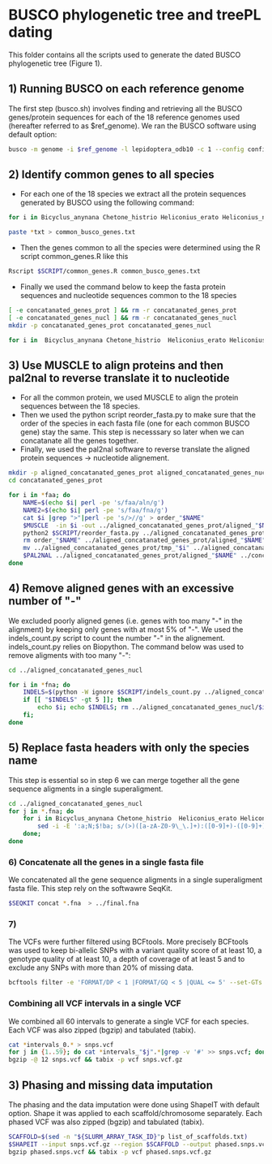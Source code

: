 # BUSCO phylogenetic tree and treePL dating 

This folder contains all the scripts used to generate the dated BUSCO phylogenetic tree (Figure 1).

## 1) Running BUSCO on each reference genome

The first step (busco.sh) involves finding and retrieving all the BUSCO genes/protein sequences for each of the 18 reference genomes used (hereafter referred to as $ref_genome). We ran the BUSCO software using default option:

``` bash
busco -m genome -i $ref_genome -l lepidoptera_odb10 -c 1 --config config.ini
```

## 2) Identify common genes to all species

- For each one of the 18 species we extract all the protein sequences generated by BUSCO using the following command:

``` bash
for i in Bicyclus_anynana Chetone_histrio Heliconius_erato Heliconius_numata Hypothyris_anastasia Mechanitis_mazaeus Melinaea_isocomma Melinaea_menophilus Plutella_xylostella Biston_betularia Danaus_plexippus Heliconius_melpomene Heliconius_pardalinus Ithomia_salapia Mechanitis_messenoides Melinaea_marsaeus Melinaea_mothone Tithorea_tarricina; do cd $i; ls *faa > ../"$i"_busco_gene.txt ; cd .. ; done

paste *txt > common_busco_genes.txt
```

- Then the genes common to all the species were determined using the R script common_genes.R like this

``` bash
Rscript $SCRIPT/common_genes.R common_busco_genes.txt
```

- Finally we used the command below to keep the fasta protein sequences and nucleotide sequences common to the 18 species
``` bash
[ -e concatanated_genes_prot ] && rm -r concatanated_genes_prot
[ -e concatanated_genes_nucl ] && rm -r concatanated_genes_nucl
mkdir -p concatanated_genes_prot concatanated_genes_nucl

for i in  Bicyclus_anynana Chetone_histrio  Heliconius_erato Heliconius_numata Hypothyris_anastasia Mechanitis_mazaeus Melinaea_isocomma Melinaea_menophilus Plutella_xylostella Biston_betularia Danaus_plexippus Heliconius_melpomene Heliconius_pardalinus Ithomia_salapia Mechanitis_messenoides Melinaea_marsaeus Melinaea_mothone Tithorea_tarricina; do cat common_genes.txt|perl -pe 's/\.faa//g'| while read line; do cat $i/$line*faa >> concatanated_genes_prot/$line.faa; cat $i/$line*fna >> concatanated_genes_nucl/$line.fna; done; done
```

## 3) Use MUSCLE to align proteins and then pal2nal to reverse translate it to nucleotide
- For all the common protein, we used MUSCLE to align the protein sequences between the 18 species.
- Then we used the python script reorder_fasta.py to make sure that the order of the species in each fasta file (one for each common BUSCO gene) stay the same. This step is necesssary so later when we can concatanate all the genes together.
- Finally, we used the pal2nal software to reverse translate the aligned protein sequences -> nucleotide alignement.
  
``` bash
mkdir -p aligned_concatanated_genes_prot aligned_concatanated_genes_nucl
cd concatanated_genes_prot

for i in *faa; do 
	NAME=$(echo $i| perl -pe 's/faa/aln/g')
	NAME2=$(echo $i| perl -pe 's/faa/fna/g')
	cat $i |grep ">"|perl -pe 's/>//g' > order_"$NAME"
	$MUSCLE  -in $i -out ../aligned_concatanated_genes_prot/aligned_"$NAME"
	python2 $SCRIPT/reorder_fasta.py ../aligned_concatanated_genes_prot/aligned_"$NAME" order_"$NAME"  > ../aligned_concatanated_genes_prot/tmp_"$i"
	rm order_"$NAME" ../aligned_concatanated_genes_prot/aligned_"$NAME"
	mv ../aligned_concatanated_genes_prot/tmp_"$i" ../aligned_concatanated_genes_prot/aligned_"$NAME"
	$PAL2NAL ../aligned_concatanated_genes_prot/aligned_"$NAME" ../concatanated_genes_nucl/$NAME2 -output fasta -codontable 1 > ../aligned_concatanated_genes_nucl/aligned_"$NAME2"
done
```

## 4) Remove aligned genes with an excessive number of "-"
We excluded poorly aligned genes (i.e. genes with too many "-" in the alignment) by keeping only genes with at most 5% of "-". We used the indels_count.py script to count the number "-" in the alignement. indels_count.py relies on Biopython. The command below was used to remove aligments with too many "-":

``` bash
cd ../aligned_concatanated_genes_nucl

for i in *fna; do 
	INDELS=$(python -W ignore $SCRIPT/indels_count.py ../aligned_concatanated_genes_nucl/$i); 
	if [[ "$INDELS" -gt 5 ]]; then 
		echo $i; echo $INDELS; rm ../aligned_concatanated_genes_nucl/$i; 
	fi; 
done
```
  
## 5) Replace fasta headers with only the species name
This step is essential so in step 6 we can merge together all the gene sequence aligments in a single superaligment.  

``` bash
cd ../aligned_concatanated_genes_nucl
for j in *.fna; do 
	for i in Bicyclus_anynana Chetone_histrio  Heliconius_erato Heliconius_numata Hypothyris_anastasia Mechanitis_mazaeus Melinaea_isocomma Melinaea_menophilus Plutella_xylostella Biston_betularia Danaus_plexippus Heliconius_melpomene Heliconius_pardalinus Ithomia_salapia Mechanitis_messenoides Melinaea_marsaeus Melinaea_mothone Tithorea_tarricina; do 
		sed -i -E ':a;N;$!ba; s/(>)([a-zA-Z0-9\_\.]+):([0-9]+)-([0-9]+)/\1'"${i}"'/1' $j; 
	done; 
done
```

### 6) Concatenate all the genes in a single fasta file
We concatenated all the  gene sequence aligments in a single superaligment fasta file. This step rely on the softwawre SeqKit.

``` bash
$SEQKIT concat *.fna  > ../final.fna
```

### 7)
The VCFs were further filtered using BCFtools. More precisely BCFtools was used to keep bi-allelic SNPs with a variant quality score of at least 10, a genotype quality of at least 10, a depth of coverage of at least 5 and to exclude any SNPs with more than 20% of missing data.

``` bash
bcftools filter -e 'FORMAT/DP < 1 |FORMAT/GQ < 5 |QUAL <= 5' --set-GTs . genotypeGVCF.intervals_${SLURM_ARRAY_TASK_ID}.vcf.gz -O u | bcftools view -U -i 'TYPE=="snp"' -m2 -M2 -v snps -O v| bcftools view -i 'F_MISSING < 0.2'> genotypeGVCF.intervals_${SLURM_ARRAY_TASK_ID}.filters.snps.vcf
```
### Combining all VCF intervals in a single VCF
We combined all 60 intervals to generate a single VCF for each species. Each VCF was also zipped (bgzip) and tabulated (tabix). 

``` bash
cat *intervals_0.* > snps.vcf
for j in {1..59}; do cat *intervals_"$j".*|grep -v '#' >> snps.vcf; done
bgzip -@ 12 snps.vcf && tabix -p vcf snps.vcf.gz
```

## 3) Phasing and missing data imputation
The phasing and the data imputation were done using ShapeIT with default option. Shape it was applied to each scaffold/chromosome separately. Each phased VCF was also zipped (bgzip) and tabulated (tabix). 

``` bash
SCAFFOLD=$(sed -n "${SLURM_ARRAY_TASK_ID}"p list_of_scaffolds.txt)
$SHAPEIT --input snps.vcf.gz --region $SCAFFOLD --output phased.snps.vcf
bgzip phased.snps.vcf && tabix -p vcf phased.snps.vcf.gz
```


